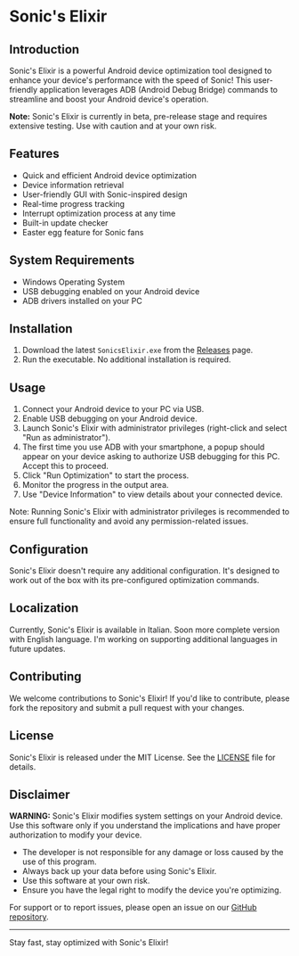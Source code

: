 # Sonic's Elixir

## Introduction

Sonic's Elixir is a powerful Android device optimization tool designed to enhance your device's performance with the speed of Sonic! This user-friendly application leverages ADB (Android Debug Bridge) commands to streamline and boost your Android device's operation.

**Note:** Sonic's Elixir is currently in beta, pre-release stage and requires extensive testing. Use with caution and at your own risk.

## Features

- Quick and efficient Android device optimization
- Device information retrieval
- User-friendly GUI with Sonic-inspired design
- Real-time progress tracking
- Interrupt optimization process at any time
- Built-in update checker
- Easter egg feature for Sonic fans

## System Requirements

- Windows Operating System
- USB debugging enabled on your Android device
- ADB drivers installed on your PC

## Installation

1. Download the latest `SonicsElixir.exe` from the [Releases](https://github.com/blast752/sonic-s-elixir/releases) page.
2. Run the executable. No additional installation is required.

## Usage

1. Connect your Android device to your PC via USB.
2. Enable USB debugging on your Android device.
3. Launch Sonic's Elixir with administrator privileges (right-click and select "Run as administrator").
4. The first time you use ADB with your smartphone, a popup should appear on your device asking to authorize USB debugging for this PC. Accept this to proceed.
5. Click "Run Optimization" to start the process.
6. Monitor the progress in the output area.
7. Use "Device Information" to view details about your connected device.

Note: Running Sonic's Elixir with administrator privileges is recommended to ensure full functionality and avoid any permission-related issues.

## Configuration

Sonic's Elixir doesn't require any additional configuration. It's designed to work out of the box with its pre-configured optimization commands.

## Localization

Currently, Sonic's Elixir is available in Italian. Soon more complete version with English language. I'm working on supporting additional languages in future updates.

## Contributing

We welcome contributions to Sonic's Elixir! If you'd like to contribute, please fork the repository and submit a pull request with your changes.

## License

Sonic's Elixir is released under the MIT License. See the [LICENSE](LICENSE) file for details.

## Disclaimer

**WARNING:** Sonic's Elixir modifies system settings on your Android device. Use this software only if you understand the implications and have proper authorization to modify your device.

- The developer is not responsible for any damage or loss caused by the use of this program.
- Always back up your data before using Sonic's Elixir.
- Use this software at your own risk.
- Ensure you have the legal right to modify the device you're optimizing.

For support or to report issues, please open an issue on our [GitHub repository](https://github.com/blast752/sonic-s-elixir/issues).

---

Stay fast, stay optimized with Sonic's Elixir!
